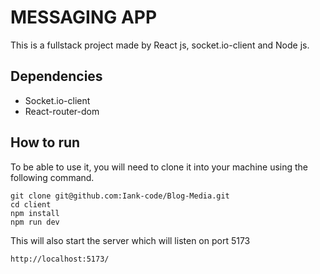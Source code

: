 # MESSAGING APP

This is a fullstack project made by React js, socket.io-client and Node js.

## Dependencies

- Socket.io-client
- React-router-dom

## How to run

To be able to use it, you will need to clone it into your machine using the following command.

    git clone git@github.com:Iank-code/Blog-Media.git
    cd client
    npm install
    npm run dev

This will also start the server which will listen on port 5173

```
http://localhost:5173/
```
